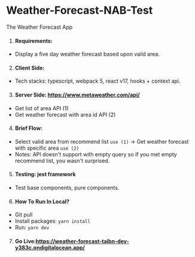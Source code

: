 # Weather-Forecast-NAB-Test

The Weather Forecast App

1. #### Requirements:

- Display a five day weather forecast based upon vaild area.

2. #### Client Side:

- Tech stacks: typescript, webpack 5, react v17, hooks + context api.

3. #### Server Side: https://www.metaweather.com/api/

- Get list of area API (1)
- Get weather forecast with area id API (2)

4. #### Brief Flow:

- Select valid area from recommend list `use (1)` -> Get weather forecast with specific area `use (2)`
- Notes: API doesn't support with empty query so if you met empty recommend list, you wasn't surprised.

5. #### Testing: jest framework

- Test base components, pure components.

6. #### How To Run In Local?

- Git pull
- Install packages: `yarn install`
- Run: `yarn dev`

7. #### Go Live:https://weather-forecast-taibn-dev-y383c.ondigitalocean.app/
